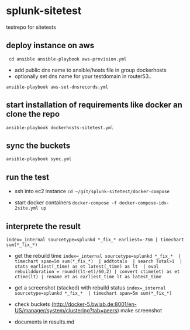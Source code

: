 # splunk-sitetest
testrepo for sitetests

## deploy instance on aws

``
cd ansible
ansible-playbook aws-provision.yml``

- add public dns name to ansible/hosts file in group dockerhosts
- optionally set dns name for your testdomain in router53..

``ansible-playbook aws-set-dnsrecords.yml``

## start installation of requirements like docker an clone the repo

``ansible-playbook dockerhosts-sitetest.yml``

## sync the buckets

 ``ansible-playbook sync.yml``

## run the test

- ssh into ec2 instance
 ``cd ~/git/splunk-sitetest/docker-compose``

- start docker containers
 ``docker-compose -f docker-compose-idx-2site.yml up``

## interprete the result

``index=_internal sourcetype=splunkd *_fix_* earliest=-75m | timechart sum(*_fix_*)``

- get the rebuild time
``index=_internal sourcetype=splunkd *_fix_* 
| timechart span=5m sum(*_fix_*) 
| addtotals 
| search Total>1 
| stats earliest(_time) as et latest(_time) as lt 
| eval rebuildduration = round((lt-et)/60,2)
| convert ctime(et) as et ctime(lt)
| rename et as earliest_time lt as latest_time``

- get a screenshot (stacked) with rebuild status
``index=_internal sourcetype=splunkd *_fix_* 
| timechart span=5m sum(*_fix_*) 
``
  
- check buckets [(http://docker-5.bwlab.de:8001/en-US/manager/system/clustering?tab=peers)](http://docker-5.bwlab.de:8001/en-US/manager/system/clustering?tab=peers) make screenshot

- documents in results.md
